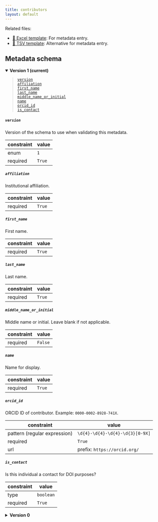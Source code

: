 ```yaml
---
title: contributors
layout: default
---
```


Related files:

- [📝 Excel template](https://raw.githubusercontent.com/hubmapconsortium/ingest-validation-tools/master/docs/contributors/contributors.xlsx): For metadata entry.
- [📝 TSV template](https://raw.githubusercontent.com/hubmapconsortium/ingest-validation-tools/master/docs/contributors/contributors.tsv): Alternative for metadata entry.





## Metadata schema


<details markdown="1" open="true"><summary><b>Version 1 (current)</b></summary>

<blockquote markdown="1">

[`version`](#version)<br>
[`affiliation`](#affiliation)<br>
[`first_name`](#first_name)<br>
[`last_name`](#last_name)<br>
[`middle_name_or_initial`](#middle_name_or_initial)<br>
[`name`](#name)<br>
[`orcid_id`](#orcid_id)<br>
[`is_contact`](#is_contact)<br>

</blockquote>

<a name="version"></a>
##### `version`
Version of the schema to use when validating this metadata.

| constraint | value |
| --- | --- |
| enum | `1` |
| required | `True` |

<a name="affiliation"></a>
##### `affiliation`
Institutional affiliation.

| constraint | value |
| --- | --- |
| required | `True` |

<a name="first_name"></a>
##### `first_name`
First name.

| constraint | value |
| --- | --- |
| required | `True` |

<a name="last_name"></a>
##### `last_name`
Last name.

| constraint | value |
| --- | --- |
| required | `True` |

<a name="middle_name_or_initial"></a>
##### `middle_name_or_initial`
Middle name or initial. Leave blank if not applicable.

| constraint | value |
| --- | --- |
| required | `False` |

<a name="name"></a>
##### `name`
Name for display.

| constraint | value |
| --- | --- |
| required | `True` |

<a name="orcid_id"></a>
##### `orcid_id`
ORCID ID of contributor. Example: `0000-0002-8928-741X`.

| constraint | value |
| --- | --- |
| pattern (regular expression) | `\d{4}-\d{4}-\d{4}-\d{3}[0-9X]` |
| required | `True` |
| url | prefix: `https://orcid.org/` |

<a name="is_contact"></a>
##### `is_contact`
Is this individual a contact for DOI purposes?

| constraint | value |
| --- | --- |
| type | `boolean` |
| required | `True` |

</details>


<details markdown="1" ><summary><b>Version 0</b></summary>


<a name="affiliation"></a>
##### `affiliation`
Institutional affiliation.

| constraint | value |
| --- | --- |
| required | `True` |

<a name="first_name"></a>
##### `first_name`
First name.

| constraint | value |
| --- | --- |
| required | `True` |

<a name="last_name"></a>
##### `last_name`
Last name.

| constraint | value |
| --- | --- |
| required | `True` |

<a name="middle_name_or_initial"></a>
##### `middle_name_or_initial`
Middle name or initial. Leave blank if not applicable.

| constraint | value |
| --- | --- |
| required | `False` |

<a name="name"></a>
##### `name`
Name for display.

| constraint | value |
| --- | --- |
| required | `True` |

<a name="orcid_id"></a>
##### `orcid_id`
ORCID ID of contributor. Example: `0000-0002-8928-741X`.

| constraint | value |
| --- | --- |
| pattern (regular expression) | `\d{4}-\d{4}-\d{4}-\d{3}[0-9X]` |
| required | `True` |
| url | prefix: `https://orcid.org/` |

</details>
